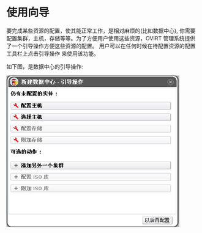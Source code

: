 # 使用向导

要完成某些资源的配置，使其能正常工作，是相对麻烦的(比如数据中心),
你需要配置集群，主机，存储等等。为了方便用户使用这些资源，OVIRT
管理系统提供了一个引导操作方便这些资源的配置。
用户可以在任何时候在待配置资源的配置工具栏上点击引导操作 来使用该功能。

如下图，是数据中心的引导操作:

![数据中心的引导操作](../images/basic-guide-me.png)


